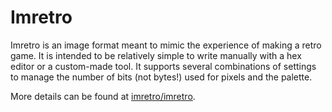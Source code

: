 # Imretro

Imretro is an image format meant to mimic the experience of making a retro game. It is
intended to be relatively simple to write manually with a hex editor or a custom-made
tool. It supports several combinations of settings to manage the number of bits (not bytes!)
used for pixels and the palette.

More details can be found at [imretro/imretro][file spec].

[file spec]: https://github.com/imretro/imretro

